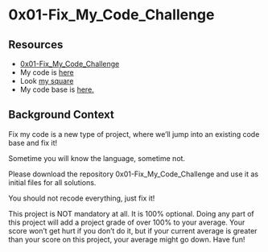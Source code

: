 #  0x01-Fix_My_Code_Challenge 

## Resources
- [0x01-Fix_My_Code_Challenge](https://intranet.alxswe.com/rltoken/H1D38vm3qtejhlFTuoxUrA)
- My code is [here](https://intranet.alxswe.com/rltoken/vmpN5vUN4MtMna3lMEjTLA)
- Look [my square](https://github.com/alx-tools/0x01-Fix_My_Code_Challenge/blob/master/square.py)
- My code base is [here.](https://intranet.alxswe.com/rltoken/vAycz2gysCRD7oMhut1Efw)

## Background Context
Fix my code is a new type of project, where we’ll jump into an existing code base and fix it!

Sometime you will know the language, sometime not.

Please download the repository 0x01-Fix_My_Code_Challenge and use it as initial files for all solutions.

You should not recode everything, just fix it!

This project is NOT mandatory at all. It is 100% optional. Doing any part of this project will add a project grade of over 100% to your average. Your score won’t get hurt if you don’t do it, but if your current average is greater than your score on this project, your average might go down. Have fun!